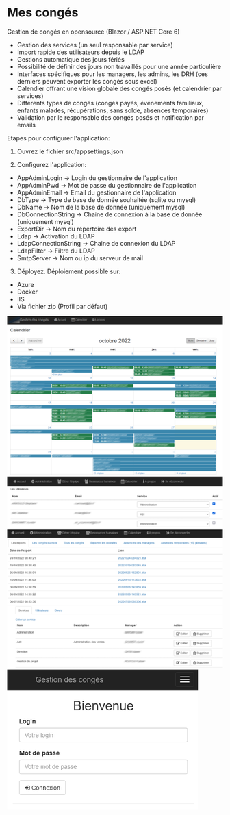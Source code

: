 # Mes congés
Gestion de congés en opensource (Blazor / ASP.NET Core 6)

- Gestion des services (un seul responsable par service)
- Import rapide des utilisateurs depuis le LDAP
- Gestions automatique des jours fériés
- Possibilité de définir des jours non travaillés pour une année particulière
- Interfaces spécifiques pour les managers, les admins, les DRH (ces derniers peuvent exporter les congés sous excel)
- Calendier offrant une vision globale des congés posés (et calendrier par services)
- Différents types de congés (congés payés, événements familiaux, enfants malades, récupérations, sans solde, absences temporaires)
- Validation par le responsable des congés posés et notification par emails

Etapes pour configurer l'application:
1. Ouvrez le fichier src/appsettings.json

2. Configurez l'application:

  - AppAdminLogin	        -> Login du gestionnaire de l'application
  - AppAdminPwd		        -> Mot de passe du gestionnaire de l'application
  - AppAdminEmail		      -> Email du gestionnaire de l'application
  - DbType 			          -> Type de base de donnée souhaitée (sqlite ou mysql)
  - DbName 			          -> Nom de la base de donnée (uniquement mysql)
  - DbConnectionString    -> Chaine de connexion à la base de donnée (uniquement mysql)
  - ExportDir      			  -> Nom du répertoire des export
  - Ldap         				  -> Activation du LDAP
  - LdapConnectionString  -> Chaine de connexion du LDAP
  - LdapFilter 		        -> Filtre du LDAP
  - SmtpServer 		        -> Nom ou ip du serveur de mail
  
3. Déployez. Déploiement possible sur:
- Azure
- Docker
- IIS
- Via fichier zip (Profil par défaut)

![](https://github.com/DevElkami/MesConges/blob/main/calendrier.png)
![](https://github.com/DevElkami/MesConges/blob/main/ldap.png)
![](https://github.com/DevElkami/MesConges/blob/main/rh.png)
![](https://github.com/DevElkami/MesConges/blob/main/service.png)
![](https://github.com/DevElkami/MesConges/blob/main/screen.png)
